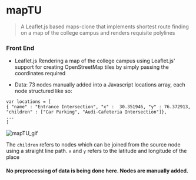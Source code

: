 # mapTU
> A Leaflet.js based maps-clone that implements shortest route finding on a map of the college campus and renders requisite polylines

### Front End
* Leaflet.js Rendering a map of the college campus using Leaflet.js' support for creating OpenStreetMap tiles by simply passing the coordinates required

* Data: 73 nodes manually added into a Javascript locations array, each node structured like so: 
```
var locations = [
{ "name" : "Entrance Intersection", "x" :  30.351946, "y" : 76.372913,
"children" : ["Car Parking", "Audi-Cafeteria Intersection"]},
...
]
```
![mapTU_gif](https://user-images.githubusercontent.com/54039704/172889043-a9af1a8a-0e39-4fab-97f4-5e6bc94ca0df.gif)

The ```children``` refers to nodes which can be joined from the source node using a straight line path. ```x``` and ```y``` refers to the latitude and longitude of the place

#### No preprocessing of data is being done here. Nodes are manually added.




